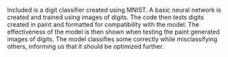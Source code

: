 Included is a digit classifier created using MNIST. A basic neural network is created and trained using images of digits. The code then tests digits created in paint and formatted for compatibility with the model.
The effectiveness of the model is then shown when testing the paint generated images of digits. The model classifies some correctly while misclassifying others, informing us that it should be optimized further.
